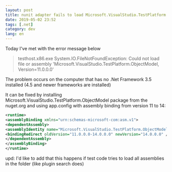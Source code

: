 ```yaml
---
layout: post
title: nunit adapter fails to load Microsoft.VisualStudio.TestPlatform.ObjectModel 11
date: 2019-05-02 23:52 
tags: [.net]
category: dev
lang: en
---
```

Today I've met with the error message below

> testhost.x86.exe System.IO.FileNotFoundException: Could not load file or assembly 'Microsoft.VisualStudio.TestPlatform.ObjectModel, Version=11.0.0.0'

The problem occurs on the computer that has no .Net Framework 3.5 installed (4.5 and newer frameworks are installed)


It can be fixed by installing Microsoft.VisualStudio.TestPlatform.ObjectModel package from the nuget.org and using app.config with assembly binding from version 11 to 14:
```xml
<runtime>
<assemblyBinding xmlns="urn:schemas-microsoft-com:asm.v1">
<dependentAssembly>
<assemblyIdentity name="Microsoft.VisualStudio.TestPlatform.ObjectModel" publicKeyToken="b03f5f7f11d50a3a" culture="neutral" />
<bindingRedirect oldVersion="11.0.0.0-14.0.0.0" newVersion="14.0.0.0" />
</dependentAssembly>
</assemblyBinding>
</runtime>
```

upd: I'd like to add that this happens if test code tries to load all assemblies in the folder (like plugin search does)
